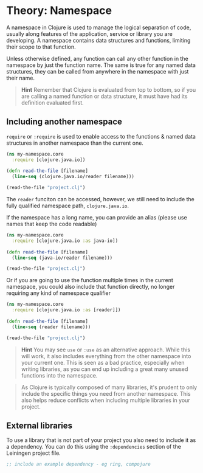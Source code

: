 # Theory: Namespace

  A namespace in Clojure is used to manage the logical separation of code, usually along features of the application, service or library you are developing.  A namespace contains data structures and functions, limiting their scope to that function.
  
  Unless otherwise defined, any function can call any other function in the namespace by just the function name.  The same is true for any named data structures, they can be called from anywhere in the namespace with just their name.

> **Hint** Remember that Clojure is evaluated from top to bottom, so if you are calling a named function or data structure, it must have had its definition evaluated first.

## Including another namespace 

  `require` or `:require` is used to enable access to the functions & named data structures in another namespace than the current one.
  
```clojure
(ns my-namespace.core
  :require [clojure.java.io])
  
(defn read-the-file [filename]
  (line-seq (clojure.java.io/reader filename)))

(read-the-file "project.clj")
```

  The `reader` funciton can be accessed, however, we still need to include the fully qualified namespace path, `clojure.java.io`.
  
  If the namespace has a long name, you can provide an alias (please use names that keep the code readable)

```clojure 
(ns my-namespace.core 
  :require [clojure.java.io :as java-io])
  
(defn read-the-file [filename]
  (line-seq (java-io/reader filename)))  

(read-the-file "project.clj")
```

Or if you are going to use the function multiple times in the current namespace, you could also include that function directly, no longer requiring any kind of namespace qualifier

```clojure 
(ns my-namespace.core 
  :require [clojure.java.io :as [reader]])
  
(defn read-the-file [filename]
  (line-seq (reader filename)))  

(read-the-file "project.clj")
```

> **Hint** You may see `use` or `:use` as an alternative approach.  While this will work, it also includes everything from the other namespace into your current one.  This is seen as a bad practice, especially when writing libraries, as you can end up including a great many unused functions into the namespace.  

> As Clojure is typically composed of many libraries, it's prudent to only include the specific things you need from another namespace.  This also helps reduce conflicts when including multiple libraries in your project.
  

## External libraries 

  To use a library that is not part of your project you also need to include it as a dependency.  You can do this using the `:dependencies` section of the  Leiningen project file.

```clojure
;; include an example dependency - eg ring, compojure
```

